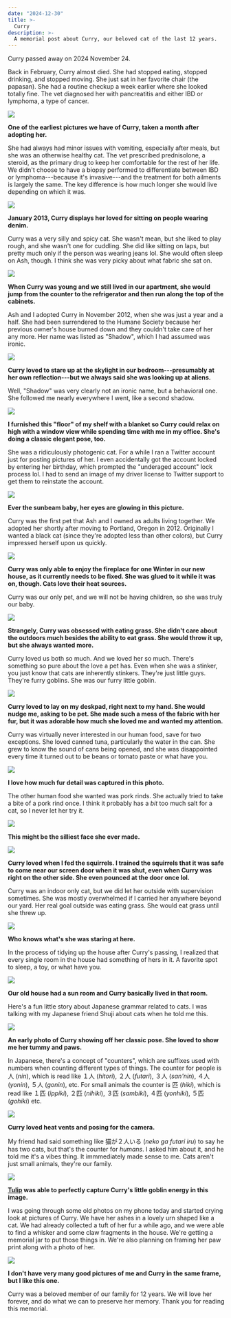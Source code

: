 ```yaml
---
date: "2024-12-30"
title: >-
  Curry
description: >-
  A memorial post about Curry, our beloved cat of the last 12 years.
---
```


Curry passed away on 2024 November 24.

Back in February, Curry almost died. She had stopped eating, stopped drinking,
and stopped moving. She just sat in her favorite chair (the papasan). She had a
routine checkup a week earlier where she looked totally fine. The vet diagnosed
her with pancreatitis and either IBD or lymphoma, a type of cancer.

![](/blog/curry/2012-dec.webp)

**One of the earliest pictures we have of Curry, taken a month after adopting
her.**

She had always had minor issues with vomiting, especially after meals, but she
was an otherwise healthy cat. The vet prescribed prednisolone, a steroid, as the
primary drug to keep her comfortable for the rest of her life. We didn't choose
to have a biopsy performed to differentiate between IBD or lymphoma---because
it's invasive---and the treatment for both ailments is largely the same. The key
difference is how much longer she would live depending on which it was.

![](/blog/curry/2013-jan.webp)

**January 2013, Curry displays her loved for sitting on people wearing denim.**

Curry was a very silly and spicy cat. She wasn't mean, but she liked to play
rough, and she wasn't one for cuddling. She did like sitting on laps, but pretty
much only if the person was wearing jeans lol. She would often sleep on Ash,
though. I think she was very picky about what fabric she sat on.

![](/blog/curry/high.webp)

**When Curry was young and we still lived in our apartment, she would jump from
the counter to the refrigerator and then run along the top of the cabinets.**

Ash and I adopted Curry in November 2012, when she was just a year and a half.
She had been surrendered to the Humane Society because her previous owner's
house burned down and they couldn't take care of her any more. Her name was
listed as "Shadow", which I had assumed was ironic.

![](/blog/curry/aliens.webp)

**Curry loved to stare up at the skylight in our bedroom---presumably at her own
reflection---but we always said she was looking up at aliens.**

Well, "Shadow" was very clearly not an ironic name, but a behavioral one. She
followed me nearly everywhere I went, like a second shadow.

![](/blog/curry/elegant.webp)

**I furnished this "floor" of my shelf with a blanket so Curry could relax on
high with a window view while spending time with me in my office. She's doing a
classic elegant pose, too.**

She was a ridiculously photogenic cat. For a while I ran a Twitter account just
for posting pictures of her. I even accidentally got the account locked by
entering her birthday, which prompted the "underaged account" lock process lol.
I had to send an image of my driver license to Twitter support to get them to
reinstate the account.

![](/blog/curry/eyes.webp)

**Ever the sunbeam baby, her eyes are glowing in this picture.**

Curry was the first pet that Ash and I owned as adults living together. We
adopted her shortly after moving to Portland, Oregon in 2012. Originally I
wanted a black cat (since they're adopted less than other colors), but Curry
impressed herself upon us quickly.

![](/blog/curry/fireplace.webp)

**Curry was only able to enjoy the fireplace for one Winter in our new house, as
it currently needs to be fixed. She was glued to it while it was on, though.
Cats love their heat sources.**

Curry was our only pet, and we will not be having children, so she was truly our
baby.

![](/blog/curry/grass.webp)

**Strangely, Curry was obsessed with eating grass. She didn't care about the
outdoors much besides the ability to eat grass. She would throw it up, but she
always wanted more.**

Curry loved us both so much. And we loved her so much. There's something so pure
about the love a pet has. Even when she was a stinker, you just know that cats
are inherently stinkers. They're just little guys. They're furry goblins. She
was our furry little goblin.

![](/blog/curry/meow.webp)

**Curry loved to lay on my deskpad, right next to my hand. She would nudge me,
asking to be pet. She made such a mess of the fabric with her fur, but it was
adorable how much she loved me and wanted my attention.**

Curry was virtually never interested in our human food, save for two exceptions.
She loved canned tuna, particularly the water in the can. She grew to know the
sound of cans being opened, and she was disappointed every time it turned out to
be beans or tomato paste or what have you.

![](/blog/curry/near.webp)

**I love how much fur detail was captured in this photo.**

The other human food she wanted was pork rinds. She actually tried to take a
bite of a pork rind once. I think it probably has a _bit_ too much salt for a
cat, so I never let her try it.

![](/blog/curry/silly-face.webp)

**This might be the silliest face she ever made.**

![](/blog/curry/squirrel.webp)

**Curry loved when I fed the squirrels. I trained the squirrels that it was safe
to come near our screen door when it was shut, even when Curry was right on the
other side. She even pounced at the door once lol.**

Curry was an indoor only cat, but we did let her outside with supervision
sometimes. She was mostly overwhelmed if I carried her anywhere beyond our yard.
Her real goal outside was eating grass. She would eat grass until she threw up.

![](/blog/curry/staring.webp)

**Who knows what's she was staring at here.**

In the process of tidying up the house after Curry's passing, I realized that
every single room in the house had something of hers in it. A favorite spot to
sleep, a toy, or what have you.

![](/blog/curry/sun.webp)

**Our old house had a sun room and Curry basically lived in that room.**

Here's a fun little story about Japanese grammar related to cats. I was talking
with my Japanese friend Shuji about cats when he told me this.

![](/blog/curry/the-pose.webp)

**An early photo of Curry showing off her classic pose. She loved to show me her
tummy and paws.**

In Japanese, there's a concept of "counters", which are suffixes used with
numbers when counting different types of things. The counter for people is 人
(_nin_), which is read like １人 (_hitori_), ２人 (_futari_), ３人 (_san'nin_),
４人 (_yonin_), ５人 (_gonin_), etc. For small animals the counter is 匹
(_hiki_), which is read like １匹 (_ippiki_), ２匹 (_nihiki_), ３匹 (_sambiki_),
４匹 (_yonhiki_), ５匹 (_gohiki_) etc.

![](/blog/curry/vent.webp)

**Curry loved heat vents and posing for the camera.**

My friend had said something like 猫が２人いる (_neko ga futari iru_) to say he
has two cats, but that's the counter for _humans_. I asked him about it, and he
told me it's a vibes thing. It immmediately made sense to me. Cats aren't just
small animals, they're our family.

![](/blog/curry/art.webp)

**[Tulip](https://platinumtulip.net/) was able to perfectly capture Curry's
little goblin energy in this image.**

I was going through some old photos on my phone today and started crying look at
pictures of Curry. We have her ashes in a lovely urn shaped like a cat. We had
already collected a tuft of her fur a while ago, and we were able to find a
whisker and some claw fragments in the house. We're getting a memorial jar to
put those things in. We're also planning on framing her paw print along with a
photo of her.

![](/blog/curry/us.webp)

**I don't have very many good pictures of me and Curry in the same frame, but I
like this one.**

Curry was a beloved member of our family for 12 years. We will love her forever,
and do what we can to preserve her memory. Thank you for reading this memorial.
